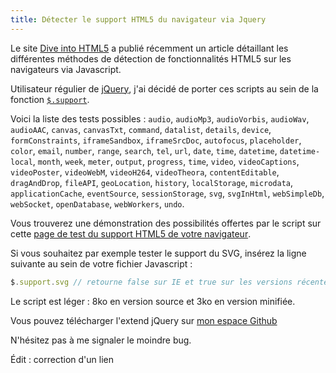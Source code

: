 ```yaml
---
title: Détecter le support HTML5 du navigateur via Jquery
---
```

Le site <a title="Dive into HTML5 par Mark Pilgrim" href="http://diveintohtml5.org/everything.html" lang="en">Dive into HTML5</a> a publié récemment un article détaillant les différentes méthodes de détection de fonctionnalités HTML5 sur les navigateurs via Javascript.

Utilisateur régulier de <a href="http://jquery.com" title="Site officiel de la librairie Javascript jQuery" lang="en">jQuery</a>, j'ai décidé de porter ces scripts au sein de la fonction <a href="http://api.jquery.com/jQuery.support/" title="Documentation de la fonction support de jQuery" lang="en">```$.support```</a>.

Voici la liste des tests possibles : ```audio```, ```audioMp3```, ```audioVorbis```, ```audioWav```, ```audioAAC```, ```canvas```, ```canvasTxt```, ```command```, ```datalist```, ```details```, ```device```, ```formConstraints```, ```iframeSandbox```, ```iframeSrcDoc```, ```autofocus```, ```placeholder```, ```color```, ```email```, ```number```, ```range```, ```search```, ```tel```, ```url```, ```date```, ```time```, ```datetime```, ```datetime-local```, ```month```, ```week```, ```meter```, ```output```, ```progress```, ```time```, ```video```, ```videoCaptions```, ```videoPoster```, ```videoWebM```, ```videoH264```, ```videoTheora```, ```contentEditable```, ```dragAndDrop```, ```fileAPI```, ```geoLocation```, ```history```, ```localStorage```, ```microdata```, ```applicationCache```, ```eventSource```, ```sessionStorage```, ```svg```, ```svgInHtml```, ```webSimpleDb```, ```webSocket```, ```openDatabase```, ```webWorkers```, ```undo```.

Vous trouverez une démonstration des possibilités offertes par le script sur cette <a href="http://clearideaz.com/assets/demos/jquerySupportHTML5/" title="HTML5 detection with jQuery Support" lang="en">page de test du support HTML5 de votre navigateur</a>.

Si vous souhaitez par exemple tester le support du SVG, insérez la ligne suivante au sein de votre fichier Javascript :

```javascript
$.support.svg // retourne false sur IE et true sur les versions récentes de Firefox
```

Le script est léger : 8ko en version source et 3ko en version minifiée.

Vous pouvez télécharger l'extend jQuery sur <a href="http://github.com/behaba/jquerySupportHTML5" title="Espace Github de Behaba" lang="en">mon espace Github</a> 

N'hésitez pas à me signaler le moindre bug.

Édit : correction d'un lien

